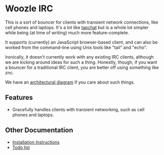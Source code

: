 Woozle IRC
=========

This is a sort of bouncer for clients with transient network connections,
like cell phones and laptops.
It's a lot like [tapchat](https://github.com/tapchat/tapchat) but is a whole lot simpler
while being (at time of writing) much more feature-complete.

It supports (currently) an JavaScript browser-based client,
and can also be worked from the command-line using Unix tools like "tail" and "echo".

Ironically, it doesn't currently work with any existing IRC clients,
although we are kicking around ideas for such a thing.
Honestly, though, if you want a bouncer for a traditional IRC client,
you are better off using something like znc.

We have an [architectural diagram](https://docs.google.com/drawings/d/1am_RTUh89kul-318GoYK73AbjOE_jMYi4vI4NyEgKrY/edit?usp=sharing) if you care about such things.


Features
--------

* Gracefully handles clients with transient networking, such as cell phones and laptops.


Other Documentation
-------------------

* [Installation Instructions](INSTALL)
* [Todo list](TODO)
